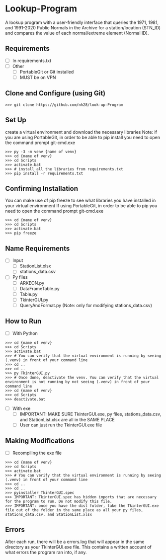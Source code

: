 # Lookup-Program
A lookup program with a user-friendly interface that queries the 1971, 1981, and 1991-2020 Public Normals in the Archive for a station/location (STN_ID) and compares the value of each normal/extreme element (Normal ID).

## Requirements

- [ ] In requirements.txt
- [ ] Other
    - [ ] PortableGit or Git installed
    - [ ] MUST be on VPN

## Clone and Configure (using Git)

```
>>> git clone https://github.com/nh28/look-up-Program
```

## Set Up

create a virtual environment and download the necessary libraries
Note: if you are using PortableGit, in order to be able to pip install you need to open the command prompt git-cmd.exe

```
>>> py -3 -m venv {name of venv}
>>> cd {name of venv}
>>> cd Scripts
>>> activate.bat
>>> # install all the libraries from requirements.txt
>>> pip install -r requirements.txt

```

## Confirming Installation
You can make use of pip freeze to see what libraries you have installed in your virtual environment
If using PortableGit, in order to be able to pip you need to open the command prompt git-cmd.exe

```
>>> cd {name of venv}
>>> cd Scripts
>>> activate.bat
>>> pip freeze
```


## Name Requirements
- [ ] Input
	- [ ] StationList.xlsx
    - [ ] stations_data.csv
- [ ] Py files
	- [ ] ARKEON.py
	- [ ] DataFrameTable.py
    - [ ] Table.py
    - [ ] TkinterGUI.py
    - [ ] QueryAndFormat.py (Note: only for modifying stations_data.csv)

## How to Run
- [ ] With Python
```
>>> cd {name of venv}
>>> cd Scripts
>>> activate.bat
>>> # You can verify that the virtual environment is running by seeing (.venv) in front of your command line
>>> cd ..
>>> cd ..
>>> py TkinterGUI.py
>>> # Once done, deactivate the venv. You can verify that the virtual environment is not running by not seeing (.venv) in front of your command line
>>> cd {name of venv}
>>> cd Scripts
>>> deactivate.bat
```
- [ ] With exe
    - [ ] IMPORTANT: MAKE SURE TkinterGUI.exe, py files, stations_data.csv, and StationList.xlsx are all in the SAME PLACE
    - [ ] User can just run the TkinterGUI.exe file

## Making Modifications
- [ ] Recompiling the exe file    
        
```
>>> cd {name of venv}
>>> cd Scripts
>>> activate.bat
>>> # You can verify that the virtual environment is running by seeing (.venv) in front of your command line
>>> cd ..
>>> cd ..
>>> pyinstaller TkinterGUI.spec 
>>> IMPORTANT: TkinterGUI.spec has hidden imports that are necessary for the program to run. Do not modify this file.
>>> IMPORTANT: once you have the dist folder, take the TkinterGUI.exe file out of the folder in the same place as all your py files, stations_data.csv, and StationList.xlsx
```

## Errors
After each run, there will be a errors.log that will appear in the same directory as your TkinterGUI.exe file. This contains a written account of what errors the program ran into, if any.

